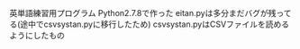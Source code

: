 英単語練習用プログラム
Python2.7.8で作った
eitan.pyは多分まだバグが残ってる(途中でcsvsystan.pyに移行したため)
csvsystan.pyはCSVファイルを読めるようにしたもの